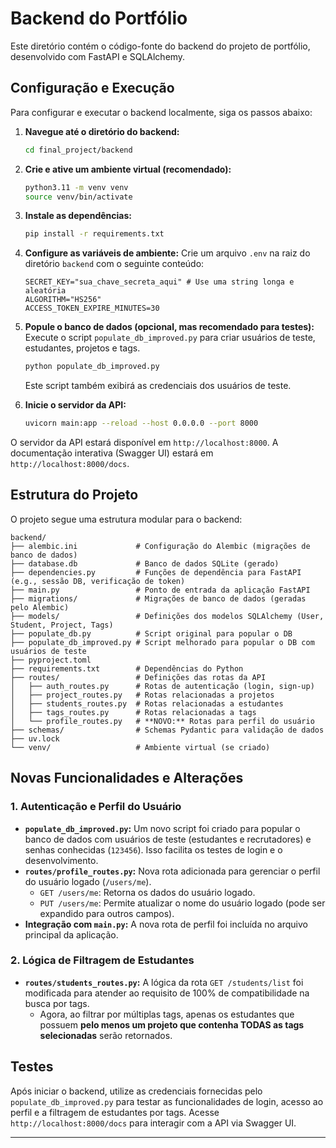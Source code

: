 # Backend do Portfólio

Este diretório contém o código-fonte do backend do projeto de portfólio, desenvolvido com FastAPI e SQLAlchemy.

## Configuração e Execução

Para configurar e executar o backend localmente, siga os passos abaixo:

1.  **Navegue até o diretório do backend:**
    ```bash
    cd final_project/backend
    ```

2.  **Crie e ative um ambiente virtual (recomendado):**
    ```bash
    python3.11 -m venv venv
    source venv/bin/activate
    ```

3.  **Instale as dependências:**
    ```bash
    pip install -r requirements.txt
    ```

4.  **Configure as variáveis de ambiente:**
    Crie um arquivo `.env` na raiz do diretório `backend` com o seguinte conteúdo:
    ```
    SECRET_KEY="sua_chave_secreta_aqui" # Use uma string longa e aleatória
    ALGORITHM="HS256"
    ACCESS_TOKEN_EXPIRE_MINUTES=30
    ```

5.  **Popule o banco de dados (opcional, mas recomendado para testes):**
    Execute o script `populate_db_improved.py` para criar usuários de teste, estudantes, projetos e tags.
    ```bash
    python populate_db_improved.py
    ```
    Este script também exibirá as credenciais dos usuários de teste.

6.  **Inicie o servidor da API:**
    ```bash
    uvicorn main:app --reload --host 0.0.0.0 --port 8000
    ```

O servidor da API estará disponível em `http://localhost:8000`. A documentação interativa (Swagger UI) estará em `http://localhost:8000/docs`.

## Estrutura do Projeto

O projeto segue uma estrutura modular para o backend:

```
backend/
├── alembic.ini             # Configuração do Alembic (migrações de banco de dados)
├── database.db             # Banco de dados SQLite (gerado)
├── dependencies.py         # Funções de dependência para FastAPI (e.g., sessão DB, verificação de token)
├── main.py                 # Ponto de entrada da aplicação FastAPI
├── migrations/             # Migrações de banco de dados (geradas pelo Alembic)
├── models/                 # Definições dos modelos SQLAlchemy (User, Student, Project, Tags)
├── populate_db.py          # Script original para popular o DB
├── populate_db_improved.py # Script melhorado para popular o DB com usuários de teste
├── pyproject.toml
├── requirements.txt        # Dependências do Python
├── routes/                 # Definições das rotas da API
│   ├── auth_routes.py      # Rotas de autenticação (login, sign-up)
│   ├── project_routes.py   # Rotas relacionadas a projetos
│   ├── students_routes.py  # Rotas relacionadas a estudantes
│   ├── tags_routes.py      # Rotas relacionadas a tags
│   └── profile_routes.py   # **NOVO:** Rotas para perfil do usuário
├── schemas/                # Schemas Pydantic para validação de dados
├── uv.lock
└── venv/                   # Ambiente virtual (se criado)
```

## Novas Funcionalidades e Alterações

### 1. Autenticação e Perfil do Usuário

-   **`populate_db_improved.py`:** Um novo script foi criado para popular o banco de dados com usuários de teste (estudantes e recrutadores) e senhas conhecidas (`123456`). Isso facilita os testes de login e o desenvolvimento.
-   **`routes/profile_routes.py`:** Nova rota adicionada para gerenciar o perfil do usuário logado (`/users/me`).
    -   `GET /users/me`: Retorna os dados do usuário logado.
    -   `PUT /users/me`: Permite atualizar o nome do usuário logado (pode ser expandido para outros campos).
-   **Integração com `main.py`:** A nova rota de perfil foi incluída no arquivo principal da aplicação.

### 2. Lógica de Filtragem de Estudantes

-   **`routes/students_routes.py`:** A lógica da rota `GET /students/list` foi modificada para atender ao requisito de 100% de compatibilidade na busca por tags.
    -   Agora, ao filtrar por múltiplas tags, apenas os estudantes que possuem **pelo menos um projeto que contenha TODAS as tags selecionadas** serão retornados.

## Testes

Após iniciar o backend, utilize as credenciais fornecidas pelo `populate_db_improved.py` para testar as funcionalidades de login, acesso ao perfil e a filtragem de estudantes por tags. Acesse `http://localhost:8000/docs` para interagir com a API via Swagger UI.

---
